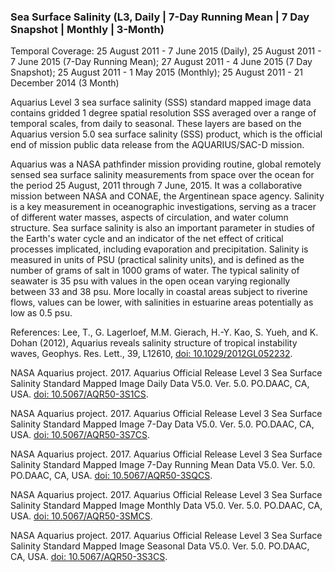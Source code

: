 ### Sea Surface Salinity (L3, Daily | 7-Day Running Mean | 7 Day Snapshot | Monthly | 3-Month)
Temporal Coverage: 25 August 2011 - 7 June 2015 (Daily), 25 August 2011 - 7 June 2015 (7-Day Running Mean); 27 August 2011 - 4 June 2015 (7 Day Snapshot); 25 August 2011 - 1 May 2015 (Monthly); 25 August 2011 - 21 December 2014 (3 Month)

Aquarius Level 3 sea surface salinity (SSS) standard mapped image data contains gridded 1 degree spatial resolution SSS averaged over a range of temporal scales, from daily to seasonal. These layers are based on the Aquarius version 5.0 sea surface salinity (SSS) product, which is the official end of mission public data release from the AQUARIUS/SAC-D mission.  

Aquarius was a NASA pathfinder mission providing routine, global remotely sensed sea surface salinity measurements from space over the ocean for the period 25 August, 2011 through 7 June, 2015. It was a collaborative mission between NASA and CONAE, the Argentinean space agency. Salinity is a key measurement in oceanographic investigations, serving as a tracer of different water masses, aspects of circulation, and water column structure. Sea surface salinity is also an important parameter in studies of the Earth's water cycle and an indicator of the net effect of critical processes implicated, including evaporation and precipitation. Salinity is measured in units of PSU (practical salinity units), and is defined as the number of grams of salt in 1000 grams of water. The typical salinity of seawater is 35 psu with values in the open ocean varying regionally between 33 and 38 psu. More locally in coastal areas subject to riverine flows, values can be lower, with salinities in estuarine areas potentially as low as 0.5 psu.

References:
Lee, T., G. Lagerloef, M.M. Gierach, H.-Y. Kao, S. Yueh, and K. Dohan (2012), Aquarius reveals salinity structure of tropical instability waves, Geophys. Res. Lett., 39, L12610, [doi: 10.1029/2012GL052232](http://dx.doi.org/10.1029/2012GL052232).

NASA Aquarius project. 2017. Aquarius Official Release Level 3 Sea Surface Salinity Standard Mapped Image Daily Data V5.0. Ver. 5.0. PO.DAAC, CA, USA. [doi: 10.5067/AQR50-3S1CS](http://dx.doi.org/10.5067/AQR50-3S1CS).

NASA Aquarius project. 2017. Aquarius Official Release Level 3 Sea Surface Salinity Standard Mapped Image 7-Day Data V5.0. Ver. 5.0. PO.DAAC, CA, USA. [doi: 10.5067/AQR50-3S7CS](http://dx.doi.org/10.5067/AQR50-3S7CS).

NASA Aquarius project. 2017. Aquarius Official Release Level 3 Sea Surface Salinity Standard Mapped Image 7-Day Running Mean Data V5.0. Ver. 5.0. PO.DAAC, CA, USA. [doi: 10.5067/AQR50-3SQCS](http://dx.doi.org/10.5067/AQR50-3SQCS).

NASA Aquarius project. 2017. Aquarius Official Release Level 3 Sea Surface Salinity Standard Mapped Image Monthly Data V5.0. Ver. 5.0. PO.DAAC, CA, USA. [doi: 10.5067/AQR50-3SMCS](http://dx.doi.org/10.5067/AQR50-3SMCS).

NASA Aquarius project. 2017. Aquarius Official Release Level 3 Sea Surface Salinity Standard Mapped Image Seasonal Data V5.0. Ver. 5.0. PO.DAAC, CA, USA. [doi: 10.5067/AQR50-3S3CS](http://dx.doi.org/10.5067/AQR50-3S3CS).
